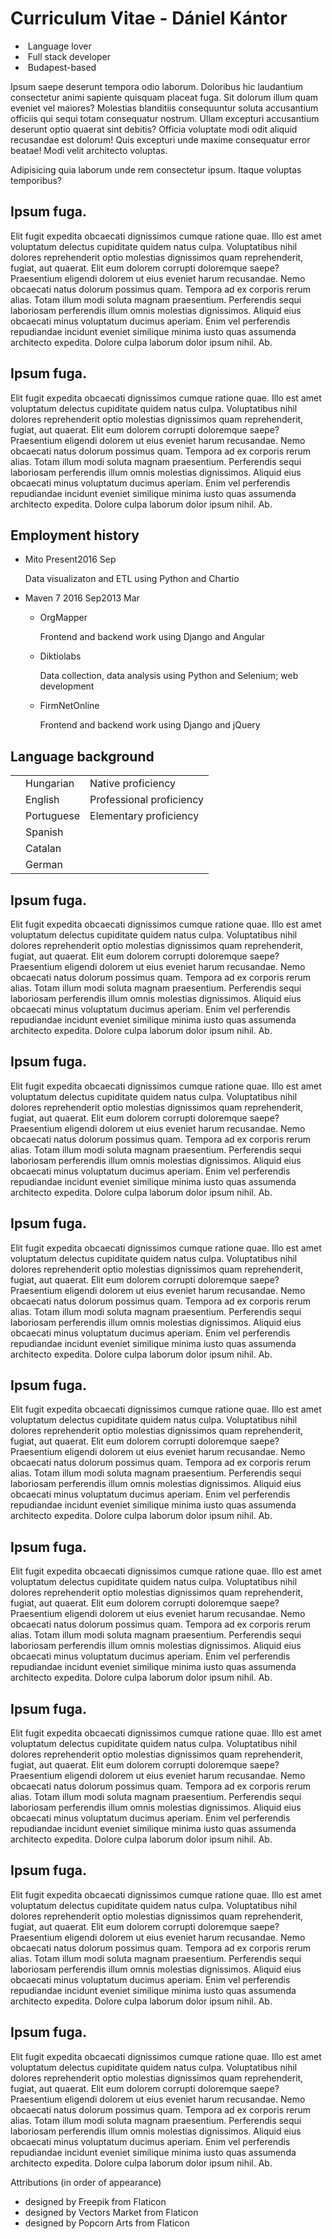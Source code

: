 # Curriculum Vitae - Dániel Kántor

- <img src="./001-language.svg" alt="" class=icon> Language lover
- <img src="./002-browser.svg" alt="" class=icon> Full stack developer
- <img src="./003-cityscape.svg" alt="" class=icon> Budapest-based

Ipsum saepe deserunt tempora odio laborum. Doloribus hic laudantium consectetur animi sapiente quisquam placeat fuga.
Sit dolorum illum quam eveniet vel maiores? Molestias blanditiis consequuntur soluta accusantium officiis qui sequi totam consequatur nostrum. Ullam excepturi accusantium deserunt optio quaerat sint debitis? Officia voluptate modi odit aliquid recusandae est dolorum! Quis excepturi unde maxime consequatur error beatae! Modi velit architecto voluptas.

Adipisicing quia laborum unde rem consectetur ipsum. Itaque voluptas temporibus?

<div>

## Ipsum fuga.
Elit fugit expedita obcaecati dignissimos cumque ratione quae. Illo est amet voluptatum delectus cupiditate quidem natus culpa. Voluptatibus nihil dolores reprehenderit optio molestias dignissimos quam reprehenderit, fugiat, aut quaerat.
Elit eum dolorem corrupti doloremque saepe? Praesentium eligendi dolorem ut eius eveniet harum recusandae. Nemo obcaecati natus dolorum possimus quam. Tempora ad ex corporis rerum alias. Totam illum modi soluta magnam praesentium. Perferendis sequi laboriosam perferendis illum omnis molestias dignissimos. Aliquid eius obcaecati minus voluptatum ducimus aperiam. Enim vel perferendis repudiandae incidunt eveniet similique minima iusto quas assumenda architecto expedita. Dolore culpa laborum dolor ipsum nihil. Ab.

</div>



<div>

## Ipsum fuga.
Elit fugit expedita obcaecati dignissimos cumque ratione quae. Illo est amet voluptatum delectus cupiditate quidem natus culpa. Voluptatibus nihil dolores reprehenderit optio molestias dignissimos quam reprehenderit, fugiat, aut quaerat.
Elit eum dolorem corrupti doloremque saepe? Praesentium eligendi dolorem ut eius eveniet harum recusandae. Nemo obcaecati natus dolorum possimus quam. Tempora ad ex corporis rerum alias. Totam illum modi soluta magnam praesentium. Perferendis sequi laboriosam perferendis illum omnis molestias dignissimos. Aliquid eius obcaecati minus voluptatum ducimus aperiam. Enim vel perferendis repudiandae incidunt eveniet similique minima iusto quas assumenda architecto expedita. Dolore culpa laborum dolor ipsum nihil. Ab.

</div>



<div>

## Employment history
<div class="timeline">

- Mito <span class=time><span>Present</span><span class=end>2016 Sep</span></span>

    Data visualizaton and ETL using Python and Chartio

- Maven 7 <span class=time><span>2016 Sep</span><span class=end>2013 Mar</span></span>

    - OrgMapper

        Frontend and backend work using Django and Angular

    - Diktiolabs

        Data collection, data analysis using Python and Selenium; web development

    - FirmNetOnline
        
        Frontend and backend work using Django and jQuery

</div>

</div>



<div>

## Language background
<div>
    <table>
        <tr>
            <td><div class="progress"><div style="width:100%"></div></div></td>
            <td>Hungarian</td>
            <td>Native proficiency</td>
        </tr>
        <tr class="sep">
            <td><div class="progress"><div style="width:90%"></div></div></td>
            <td>English</td>
            <td>Professional proficiency</td>
        </tr>
        <tr>
            <td><div class="progress"><div style="width:60%"></div></div></td>
            <td>Portuguese</td>
            <td>Elementary proficiency</td>
        </tr>
        <tr>
            <td><div class="progress"><div style="width:40%"></div></div></td>
            <td>Spanish</td>
            <td></td>
        </tr>
        <tr>
            <td><div class="progress"><div style="width:20%"></div></div></td>
            <td>Catalan</td>
            <td></td>
        </tr>
        <tr>
            <td><div class="progress"><div style="width:10%"></div></div></td>
            <td>German</td>
            <td></td>
        </tr>
    </table>
</div>

</div>



<div>

## Ipsum fuga.
Elit fugit expedita obcaecati dignissimos cumque ratione quae. Illo est amet voluptatum delectus cupiditate quidem natus culpa. Voluptatibus nihil dolores reprehenderit optio molestias dignissimos quam reprehenderit, fugiat, aut quaerat.
Elit eum dolorem corrupti doloremque saepe? Praesentium eligendi dolorem ut eius eveniet harum recusandae. Nemo obcaecati natus dolorum possimus quam. Tempora ad ex corporis rerum alias. Totam illum modi soluta magnam praesentium. Perferendis sequi laboriosam perferendis illum omnis molestias dignissimos. Aliquid eius obcaecati minus voluptatum ducimus aperiam. Enim vel perferendis repudiandae incidunt eveniet similique minima iusto quas assumenda architecto expedita. Dolore culpa laborum dolor ipsum nihil. Ab.

</div>



<div>

## Ipsum fuga.
Elit fugit expedita obcaecati dignissimos cumque ratione quae. Illo est amet voluptatum delectus cupiditate quidem natus culpa. Voluptatibus nihil dolores reprehenderit optio molestias dignissimos quam reprehenderit, fugiat, aut quaerat.
Elit eum dolorem corrupti doloremque saepe? Praesentium eligendi dolorem ut eius eveniet harum recusandae. Nemo obcaecati natus dolorum possimus quam. Tempora ad ex corporis rerum alias. Totam illum modi soluta magnam praesentium. Perferendis sequi laboriosam perferendis illum omnis molestias dignissimos. Aliquid eius obcaecati minus voluptatum ducimus aperiam. Enim vel perferendis repudiandae incidunt eveniet similique minima iusto quas assumenda architecto expedita. Dolore culpa laborum dolor ipsum nihil. Ab.

</div>



<div>

## Ipsum fuga.
Elit fugit expedita obcaecati dignissimos cumque ratione quae. Illo est amet voluptatum delectus cupiditate quidem natus culpa. Voluptatibus nihil dolores reprehenderit optio molestias dignissimos quam reprehenderit, fugiat, aut quaerat.
Elit eum dolorem corrupti doloremque saepe? Praesentium eligendi dolorem ut eius eveniet harum recusandae. Nemo obcaecati natus dolorum possimus quam. Tempora ad ex corporis rerum alias. Totam illum modi soluta magnam praesentium. Perferendis sequi laboriosam perferendis illum omnis molestias dignissimos. Aliquid eius obcaecati minus voluptatum ducimus aperiam. Enim vel perferendis repudiandae incidunt eveniet similique minima iusto quas assumenda architecto expedita. Dolore culpa laborum dolor ipsum nihil. Ab.

</div>



<div>

## Ipsum fuga.
Elit fugit expedita obcaecati dignissimos cumque ratione quae. Illo est amet voluptatum delectus cupiditate quidem natus culpa. Voluptatibus nihil dolores reprehenderit optio molestias dignissimos quam reprehenderit, fugiat, aut quaerat.
Elit eum dolorem corrupti doloremque saepe? Praesentium eligendi dolorem ut eius eveniet harum recusandae. Nemo obcaecati natus dolorum possimus quam. Tempora ad ex corporis rerum alias. Totam illum modi soluta magnam praesentium. Perferendis sequi laboriosam perferendis illum omnis molestias dignissimos. Aliquid eius obcaecati minus voluptatum ducimus aperiam. Enim vel perferendis repudiandae incidunt eveniet similique minima iusto quas assumenda architecto expedita. Dolore culpa laborum dolor ipsum nihil. Ab.

</div>



<div>

## Ipsum fuga.
Elit fugit expedita obcaecati dignissimos cumque ratione quae. Illo est amet voluptatum delectus cupiditate quidem natus culpa. Voluptatibus nihil dolores reprehenderit optio molestias dignissimos quam reprehenderit, fugiat, aut quaerat.
Elit eum dolorem corrupti doloremque saepe? Praesentium eligendi dolorem ut eius eveniet harum recusandae. Nemo obcaecati natus dolorum possimus quam. Tempora ad ex corporis rerum alias. Totam illum modi soluta magnam praesentium. Perferendis sequi laboriosam perferendis illum omnis molestias dignissimos. Aliquid eius obcaecati minus voluptatum ducimus aperiam. Enim vel perferendis repudiandae incidunt eveniet similique minima iusto quas assumenda architecto expedita. Dolore culpa laborum dolor ipsum nihil. Ab.

</div>



<div>

## Ipsum fuga.
Elit fugit expedita obcaecati dignissimos cumque ratione quae. Illo est amet voluptatum delectus cupiditate quidem natus culpa. Voluptatibus nihil dolores reprehenderit optio molestias dignissimos quam reprehenderit, fugiat, aut quaerat.
Elit eum dolorem corrupti doloremque saepe? Praesentium eligendi dolorem ut eius eveniet harum recusandae. Nemo obcaecati natus dolorum possimus quam. Tempora ad ex corporis rerum alias. Totam illum modi soluta magnam praesentium. Perferendis sequi laboriosam perferendis illum omnis molestias dignissimos. Aliquid eius obcaecati minus voluptatum ducimus aperiam. Enim vel perferendis repudiandae incidunt eveniet similique minima iusto quas assumenda architecto expedita. Dolore culpa laborum dolor ipsum nihil. Ab.

</div>



<div>

## Ipsum fuga.
Elit fugit expedita obcaecati dignissimos cumque ratione quae. Illo est amet voluptatum delectus cupiditate quidem natus culpa. Voluptatibus nihil dolores reprehenderit optio molestias dignissimos quam reprehenderit, fugiat, aut quaerat.
Elit eum dolorem corrupti doloremque saepe? Praesentium eligendi dolorem ut eius eveniet harum recusandae. Nemo obcaecati natus dolorum possimus quam. Tempora ad ex corporis rerum alias. Totam illum modi soluta magnam praesentium. Perferendis sequi laboriosam perferendis illum omnis molestias dignissimos. Aliquid eius obcaecati minus voluptatum ducimus aperiam. Enim vel perferendis repudiandae incidunt eveniet similique minima iusto quas assumenda architecto expedita. Dolore culpa laborum dolor ipsum nihil. Ab.

</div>



<div>

## Ipsum fuga.
Elit fugit expedita obcaecati dignissimos cumque ratione quae. Illo est amet voluptatum delectus cupiditate quidem natus culpa. Voluptatibus nihil dolores reprehenderit optio molestias dignissimos quam reprehenderit, fugiat, aut quaerat.
Elit eum dolorem corrupti doloremque saepe? Praesentium eligendi dolorem ut eius eveniet harum recusandae. Nemo obcaecati natus dolorum possimus quam. Tempora ad ex corporis rerum alias. Totam illum modi soluta magnam praesentium. Perferendis sequi laboriosam perferendis illum omnis molestias dignissimos. Aliquid eius obcaecati minus voluptatum ducimus aperiam. Enim vel perferendis repudiandae incidunt eveniet similique minima iusto quas assumenda architecto expedita. Dolore culpa laborum dolor ipsum nihil. Ab.

</div>


Attributions (in order of appearance)
- designed by Freepik from Flaticon
- designed by Vectors Market from Flaticon
- designed by Popcorn Arts from Flaticon

